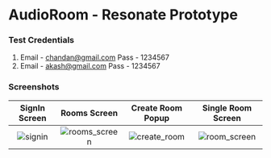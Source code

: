# AudioRoom - Resonate Prototype

### Test Credentials
1. Email - chandan@gmail.com 
   Pass - 1234567
2. Email - akash@gmail.com 
   Pass - 1234567

### Screenshots


SignIn Screen            |  Rooms Screen | Create Room Popup            |  Single Room Screen
:-------------------------:|:-------------------------:|:-------------------------:|:-------------------------:
![signin](https://user-images.githubusercontent.com/41890434/229134886-8fd55ebc-e9e1-4677-ba01-38b03dda572c.png)  |  ![rooms_screen](https://user-images.githubusercontent.com/41890434/229134926-313fae1b-2f5d-4d19-b036-2082cf24f347.png) | ![create_room](https://user-images.githubusercontent.com/41890434/229134951-d7b6d77b-8a6d-4fc7-8fd9-99bba6b56bc3.png)  |  ![room_screen](https://user-images.githubusercontent.com/41890434/229136723-02c56d8d-137b-466b-9743-5027ab062fd6.png)
